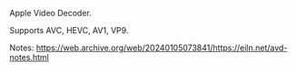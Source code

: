 Apple Video Decoder.

Supports AVC, HEVC, AV1, VP9.

Notes: <https://web.archive.org/web/20240105073841/https://eiln.net/avd-notes.html>
